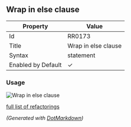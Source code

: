 ## Wrap in else clause

| Property           | Value               |
| ------------------ | ------------------- |
| Id                 | RR0173              |
| Title              | Wrap in else clause |
| Syntax             | statement           |
| Enabled by Default | &#x2713;            |

### Usage

![Wrap in else clause](../../images/refactorings/WrapInElseClause.png)

[full list of refactorings](Refactorings.md)

*\(Generated with [DotMarkdown](http://github.com/JosefPihrt/DotMarkdown)\)*